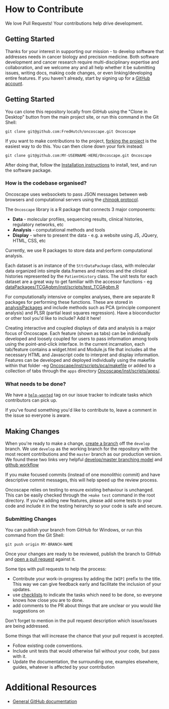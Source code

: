 # How to Contribute

We love Pull Requests! Your contributions help drive development.

## Getting Started

Thanks for your interest in supporting our mission - to develop software that addresses needs in cancer biology and precision medicine.
Both software development and cancer research require multi-disciplinary expertise and collaboration, and we welcome any and all help whether
it be submitting issues, writing docs, making code changes, or even linking/developing entire features. 
If you haven't already, start by signing up for a [GitHub account](https://github.com/signup/free).


## Getting Started

You can clone this repository locally from GitHub using the "Clone in Desktop" 
button from the main project site, or run this command in the Git Shell:

`git clone git@github.com:FredHutch/oncoscape.git Oncoscape`

If you want to make contributions to the project, 
[forking the project](https://help.github.com/articles/fork-a-repo) is the 
easiest way to do this. You can then clone down your fork instead:

`git clone git@github.com:MY-USERNAME-HERE/Oncoscape.git Oncoscape`

After doing that, follow the [Installation instructions](Oncoscape/Install.md) to install, test, and run the software package.

### How is the codebase organised?

Oncoscape uses websockets to pass JSON messages between web browsers and computational servers using the [chinook protocol](https://github.com/oncoscape/chinook).

The `Oncoscape` library is a R package that connects 3 major components: 

 - **Data** - molecular profiles, sequencing results, clinical histories, regulatory networks, etc
 - **Analysis** - computational methods and tools
 - **Display** - where to present the data - e.g. a website using JS, JQuery, HTML, CSS, etc
 
Currently, we use R packages to store data and perform computational analysis.  

Each dataset is an instance of the `SttrDataPackage` class, with molecular data organized into simple data.frames and matrices and 
the clinical histories represented by the `PatientHistory` class. The unit tests for each dataset are a great way to get familiar 
with the accessor functions - eg [dataPackages/TCGAgbm/inst/scripts/test_TCGAgbm.R](dataPackages/TCGAgbm/inst/unitTests/test_TCGAgbm.R)

For computationally intensive  or complex analyses, there are separate R packages for performing these functions.  These are stored 
in [analysisPackages](analysisPackages/) and include methods such as PCA (principle component analysis) and 
PLSR (partial least squares regression).  Have a bioconductor or other tool you'd like to include?  Add it here!

Creating interactive and coupled displays of data and analysis is a major focus of Oncoscape.  Each feature (shown as tabs)
can be individually developed and loosely coupled for users to pass information among tools using the point-and-click interface.
In the current incarnation, each tab/feature contains a widget.html and Module.js file that includes all the necessary HTML and Javascript
code to interpret and display information.  Features can be developed and deployed individually using the makefile within that folder 
-eg [Oncoscape/inst/scripts/pca/makefile](Oncoscape/inst/scripts/pca/makefile) or added to a collection of tabs through the `apps` directory [Oncoscape/inst/scripts/apps/](Oncoscape/inst/scripts/apps/oncoscape/widget.html).


### What needs to be done?

We have a [`help-wanted`](https://github.com/FredHutch/oncoscape/issues?labels=help-wanted&state=open)
tag on our issue tracker to indicate tasks which contributors can pick up.

If you've found something you'd like to contribute to, leave a comment in the issue
so everyone is aware.


## Making Changes

When you're ready to make a change, 
[create a branch](https://help.github.com/articles/fork-a-repo#create-branches) 
off the `develop` branch. We use `develop` as the working branch for the 
repository with the most recent contributions and the `master` branch as our production version.  We found these two
links very helpful [develop/master branching model](http://nvie.com/posts/a-successful-git-branching-model/)
and [github workflow](https://www.atlassian.com/git/tutorials/comparing-workflows)

If you make focused commits (instead of one monolithic commit) and have descriptive
commit messages, this will help speed up the review process.

Oncoscape relies on testing to ensure existing behaviour is unchanged.  This can be easily checked
through the `>make test` command in the root directory.  If you're adding new features, please add some 
tests to your code and include it in the testing heirarchy so your code is safe and secure.


### Submitting Changes

You can publish your branch from GitHub for Windows, or run this command from
the Git Shell:

`git push origin MY-BRANCH-NAME`

Once your changes are ready to be reviewed, publish the branch to GitHub and
[open a pull request](https://help.github.com/articles/using-pull-requests) 
against it.

Some tips with pull requests to help the process:

 - Contribute your work-in-progress by adding the `[WIP]` prefix to the title.  This way we can give feedback early and facilitate the inclusion of your updates.
 - use [checklists](https://github.com/blog/1375-task-lists-in-gfm-issues-pulls-comments) 
   to indicate the tasks which need to be done, so everyone knows how close you are to done.
 - add comments to the PR about things that are unclear or you would like suggestions on

Don't forget to mention in the pull request description which issue/issues are 
being addressed.

Some things that will increase the chance that your pull request is accepted.

* Follow existing code conventions. 
* Include unit tests that would otherwise fail without your code, but pass with it.
* Update the documentation, the surrounding one, examples elsewhere, guides, 
  whatever is affected by your contribution

# Additional Resources

* [General GitHub documentation](http://help.github.com/)
